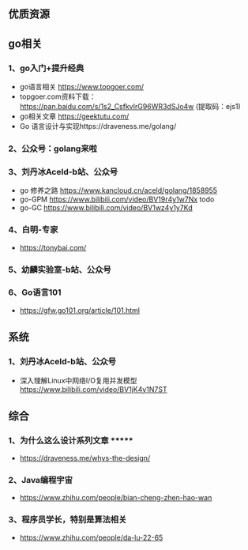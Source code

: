 ## 优质资源
## go相关
### 1、go入门+提升经典
* go语言相关 https://www.topgoer.com/
* topgoer.com资料下载：https://pan.baidu.com/s/1s2_CsfkvIrG96WR3dSJo4w (提取码：ejs1)
* go相关文章 https://geektutu.com/
* Go 语言设计与实现https://draveness.me/golang/

### 2、公众号：golang来啦

### 3、刘丹冰Aceld-b站、公众号
* go 修养之路 https://www.kancloud.cn/aceld/golang/1858955
* go-GPM https://www.bilibili.com/video/BV19r4y1w7Nx todo
* go-GC https://www.bilibili.com/video/BV1wz4y1y7Kd

### 4、白明-专家
* https://tonybai.com/

### 5、幼麟实验室-b站、公众号

### 6、Go语言101
* https://gfw.go101.org/article/101.html

## 系统
### 1、刘丹冰Aceld-b站、公众号
* 深入理解Linux中网络I/O复用并发模型 https://www.bilibili.com/video/BV1jK4y1N7ST

## 综合
### 1、为什么这么设计系列文章 *****
* https://draveness.me/whys-the-design/

### 2、Java编程宇宙
* https://www.zhihu.com/people/bian-cheng-zhen-hao-wan

### 3、程序员学长，特别是算法相关
* https://www.zhihu.com/people/da-lu-22-65

